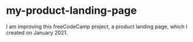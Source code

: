 # my-product-landing-page
I am improving this freeCodeCamp project, a product landing page, which I created on January 2021.
